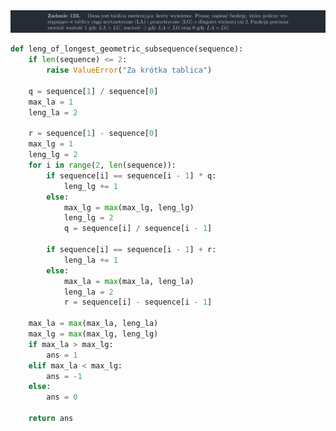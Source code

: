 <picture>
  <source srcset="../../srt/zbior_zadan/123.png" media="(prefers-color-scheme: light)">
  <source srcset="../../srt/zbior_zadan/black_123.png" media="(prefers-color-scheme: dark)">
  <img src="../../srt/zbior_zadan/black_123.png" alt="zadanie 123">
</picture>

```python
def leng_of_longest_geometric_subsequence(sequence):
    if len(sequence) <= 2:
        raise ValueError("Za krótka tablica")

    q = sequence[1] / sequence[0]
    max_la = 1
    leng_la = 2

    r = sequence[1] - sequence[0]
    max_lg = 1
    leng_lg = 2
    for i in range(2, len(sequence)):
        if sequence[i] == sequence[i - 1] * q:
            leng_lg += 1
        else:
            max_lg = max(max_lg, leng_lg)
            leng_lg = 2
            q = sequence[i] / sequence[i - 1]

        if sequence[i] == sequence[i - 1] + r:
            leng_la += 1
        else:
            max_la = max(max_la, leng_la)
            leng_la = 2
            r = sequence[i] - sequence[i - 1]

    max_la = max(max_la, leng_la)
    max_lg = max(max_lg, leng_lg)
    if max_la > max_lg:
        ans = 1
    elif max_la < max_lg:
        ans = -1
    else:
        ans = 0

    return ans



```